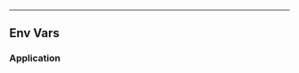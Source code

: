 <!-- Space: Projects -->
<!-- Parent: Siru -->
<!-- Title: EnvVars Siru -->
<!-- Label: Siru -->
<!-- Label: Project -->
<!-- Label: EnvVars -->
<!-- Include: disclaimer.md -->
<!-- Include: ac:toc -->

---

## Env Vars

### Application
